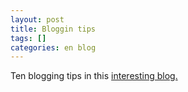 ```yaml
---
layout: post
title: Bloggin tips
tags: []
categories: en blog
---
```

Ten blogging tips in this [interesting blog.](http://jensontaylor.blogspot.it/2012/04/10-blogging-tips.html)
